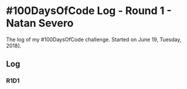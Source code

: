 # #100DaysOfCode Log - Round 1 - Natan Severo

The log of my #100DaysOfCode challenge. Started on June 19, Tuesday, 2018].

## Log

### R1D1 

